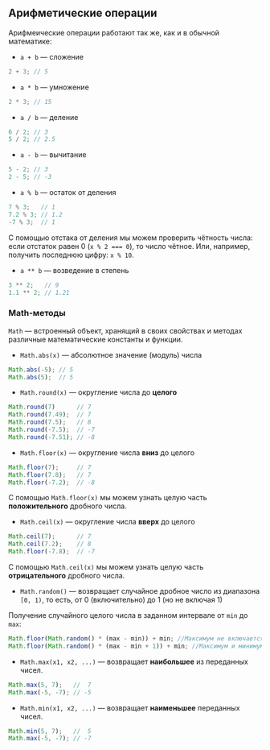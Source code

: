 ## Арифметические операции
Арифмеические операции работают так же, как и в обычной математике:

- `a + b` — сложение
```js
2 + 3; // 5
```
- `a * b` — умножение
```js
2 * 3; // 15
```
- `a / b` — деление
```js
6 / 2; // 3
5 / 2; // 2.5
```
- `a - b` — вычитание
```js
5 - 2; // 3
2 - 5; // -3
```
- `a % b` — остаток от деления
```js
7 % 3;   // 1
7.2 % 3; // 1.2
-7 % 3;  // 1
```
С помощью отстака от деления мы можем проверить чётность числа: если отстаток равен 0 (`x % 2 === 0`), то число чётное. Или, например, получить последнюю цифру: `x % 10`.
- `a ** b` — возведение в степень
```js
3 ** 2;   // 9
1.1 ** 2; // 1.21
```

### Math-методы
`Math` — встроенный объект, хранящий в своих свойствах и методах различные математические константы и функции.
- `Math.abs(x)` — абсолютное значение (модуль) числа
```js
Math.abs(-5); // 5
Math.abs(5);  // 5
```
- `Math.round(x)` — округление числа до **целого**
```js
Math.round(7)      // 7
Math.round(7.49);  // 7
Math.round(7.5);   // 8
Math.round(-7.5);  // -7
Math.round(-7.51); // -8
```
- `Math.floor(x)` — округление числа **вниз** до целого
```js
Math.floor(7);     // 7
Math.floor(7.8);   // 7
Math.floor(-7.2);  // -8
```
С помощью `Math.floor(x)` мы можем узнать целую часть **положительного** дробного числа.
- `Math.ceil(x)` — округление числа **вверх** до целого
```js
Math.ceil(7);      // 7
Math.ceil(7.2);    // 8
Math.floor(-7.8);  // -7
```
С помощью `Math.ceil(x)` мы можем узнать целую часть **отрицательного** дробного числа.
- `Math.random()` — возвращает случайное дробное число из диапазона `[0, 1)`, то есть, от 0 (включительно) до 1 (но не включая 1)

Получение случайного целого числа в заданном интервале от `min` до `max`:
```js
Math.floor(Math.random() * (max - min)) + min; //Максимум не включается, минимум включается
Math.floor(Math.random() * (max - min + 1)) + min; //Максимум и минимум включаются
```
- `Math.max(x1, x2, ...)` — возвращает **наибольшее** из переданных чисел.
```js
Math.max(5, 7);   //  7
Math.max(-5, -7); // -5
```
- `Math.min(x1, x2, ...)` — возвращает **наименьшее** переданных чисел.
```js
Math.min(5, 7);   //  5
Math.max(-5, -7); // -7
```
